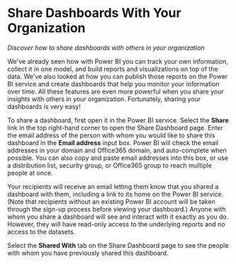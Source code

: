 <properties
   pageTitle="Share Dashboards With Your Organization"
   description="Share dashboards with others in your organization."
   services="powerbi"
   documentationCenter=""
   authors="davidiseminger"
   manager="mblythe"
   editor=""
   tags=""
   featuredVideoId="KVYu6iyhTMs"
   featuredVideoThumb=""
   courseDuration=""/>

<tags
   ms.service="powerbi"
   ms.devlang="NA"
   ms.topic="article"
   ms.tgt_pltfrm="NA"
   ms.workload="powerbi"
   ms.date="02/19/2016"
   ms.author="v-jescoo"/>

# Share Dashboards With Your Organization

*Discover how to share dashboards with others in your organization*

We've already seen how with Power BI you can track your own information, collect it in one model, and build reports and visualizations on top of the data. We've also looked at how you can publish those reports on the Power BI service and create dashboards that help you monitor your information over time. All these features are even more powerful when you share your insights with others in your organization. Fortunately, sharing your dashboards is very easy!

To share a dashboard, first open it in the Power BI service. Select the **Share** link in the top right-hand corner to open the Share Dashboard page. Enter the email address of the person with whom you would like to share this dashboard in the **Email address** input box. Power BI will check the email addresses in your domain and Office365 domain, and auto-complete when possible. You can also copy and paste email addresses into this box, or use a distribution list, security group, or Office365 group to reach multiple people at once.

Your recipients will receive an email letting them know that you shared a dashboard with them, including a link to its home on the Power BI service. (Note that recipients without an existing Power BI account will be taken through the sign-up process before viewing your dashboard.) Anyone with whom you share a dashboard will see and interact with it exactly as you do. However, they will have read-only access to the underlying reports and no access to the datasets.

Select the **Shared With** tab on the Share Dashboard page to see the people with whom you have previously shared this dashboard.
